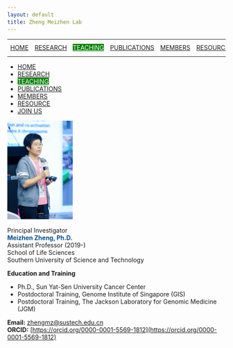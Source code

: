 ```yaml
---
layout: default
title: Zheng Meizhen Lab
---
```


<table style="width: 100%; text-align: center;">
  <tr>
    <td><a href="https://www.zhengmzlab.com/home.md">HOME</a></td>
    <td><a href="https://www.zhengmzlab.com/research.html">RESEARCH</a></td>
    <td><a href="https://www.zhengmzlab.com/teaching.html" style="background-color: green; color: white;">TEACHING</a></td>
    <td><a href="https://www.zhengmzlab.com/publications.html">PUBLICATIONS</a></td>
    <td><a href="https://www.zhengmzlab.com/members.html">MEMBERS</a></td>
    <td><a href="https://www.zhengmzlab.com/resource.html">RESOURCE</a></td>
    <td><a href="https://www.zhengmzlab.com/join_us.html">JOIN US</a></td>
  </tr>
</table>

<ul class="navbar">
  <li><a href="https://www.zhengmzlab.com/home.md">HOME</a></li>
  <li><a href="https://www.zhengmzlab.com/research.html">RESEARCH</a></li>
  <li><a href="https://www.zhengmzlab.com/teaching.html" style="background-color: green; color: white;">TEACHING</a></li>
  <li><a href="https://www.zhengmzlab.com/publications.html">PUBLICATIONS</a></li>
  <li><a href="https://www.zhengmzlab.com/members.html">MEMBERS</a></li>
  <li><a href="https://www.zhengmzlab.com/resource.html">RESOURCE</a></li>
  <li><a href="https://www.zhengmzlab.com/join_us.html">JOIN US</a></li>
</ul>

<img src="members-1.png" alt="research-1" style="max-width: 30%; height: auto;" />


Principal Investigator  
<span style="color:#00508f; font-weight:bold;">Meizhen Zheng, Ph.D.</span>  
  Assistant Professor (2019-)  
  School of Life Sciences  
  Southern University of Science and Technology  

**Education and Training**  
- Ph.D., Sun Yat-Sen University Cancer Center  
- Postdoctoral Training, Genome Institute of Singapore (GIS)  
- Postdoctoral Training, The Jackson Laboratory for Genomic Medicine (JGM)  

**Email:** [zhengmz@sustech.edu.cn](mailto:zhengmz@sustech.edu.cn)  
**ORCID:** [https://orcid.org/0000-0001-5569-1812](https://orcid.org/0000-0001-5569-1812)
